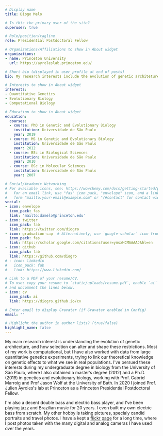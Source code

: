 ```yaml
---
# Display name
title: Diogo Melo

# Is this the primary user of the site?
superuser: true

# Role/position/tagline
role: Presidential Postdoctoral Fellow

# Organizations/Affiliations to show in About widget
organizations:
- name: Princeton University
  url: https://ayroleslab.princeton.edu/

# Short bio (displayed in user profile at end of posts)
bio: My research interests include the evolution of genetic architeture and computational biology.

# Interests to show in About widget
interests:
- Quantitative Genetics
- Evolutionary Biology
- Computational Biology

# Education to show in About widget
education:
  courses:
  - course: PhD in Genetic and Evolutionary Biology
    institution: Universidade de São Paulo
    year: 2019
  - course: MS in Genetic and Evolutionary Biology
    institution: Universidade de São Paulo
    year: 2012
  - course: BSc in Biological Sciences
    institution: Universidade de São Paulo
    year: 2010
  - course: BSc in Molecular Sciences
    institution: Universidade de São Paulo
    year: 2007

# Social/Academic Networking
# For available icons, see: https://wowchemy.com/docs/getting-started/page-builder/#icons
#   For an email link, use "fas" icon pack, "envelope" icon, and a link in the
#   form "mailto:your-email@example.com" or "/#contact" for contact widget.
social:
- icon: envelope
  icon_pack: fas
  link: 'mailto:damelo@princeton.edu'
- icon: twitter
  icon_pack: fab
  link: https://twitter.com/diogro
- icon: graduation-cap  # Alternatively, use `google-scholar` icon from `ai` icon pack
  icon_pack: fas
  link: https://scholar.google.com/citations?user=ymsxHCMAAAAJ&hl=en
- icon: github
  icon_pack: fab
  link: https://github.com/diogro
# - icon: linkedin
#   icon_pack: fab
#   link: https://www.linkedin.com/

# Link to a PDF of your resume/CV.
# To use: copy your resume to `static/uploads/resume.pdf`, enable `ai` icons in `params.toml`, 
# and uncomment the lines below.
- icon: cv
  icon_pack: ai
  link: https://diogro.github.io/cv

# Enter email to display Gravatar (if Gravatar enabled in Config)
email: ""

# Highlight the author in author lists? (true/false)
highlight_name: false
---
```


My main research interest is understanding the evolution of genetic architecture, and how selection can alter and shape these restrictions. Most of my work is computational, but I have also worked with data from large quantitative genetics experiments, trying to link our theoretical knowledge on genetic effects to what we see in real populations. I've persued these interests during my undergraduate degree in biology from the University of São Paulo, where I also obtained a master’s degree (2012) and a Ph.D. (2019) in genetics and evolutionary biology, working with Prof. Gabriel Marroig and Prof Jason Wolf at the University of Bath. In 2020 I joined Prof. Julien Ayroles's lab at Princeton as a Princeton Presidential Postdoctoral Fellow.

I'm also a decent double bass and electric bass player, and I've been playing jazz and Brazilian music for 20 years.  I even built my own electric bass from scratch. My other hobby is taking pictures, specialy candid portraits and travel photos. I have a kept a [flickr page](https://www.flickr.com/diogro) for a long time, where I post photos taken with the many digital and analog cameras I have used over the years.
